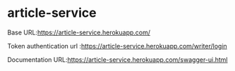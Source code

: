 # article-service
 Base URL:https://article-service.herokuapp.com/
 
 Token authentication url :https://article-service.herokuapp.com/writer/login

Documentation URL:https://article-service.herokuapp.com/swagger-ui.html



